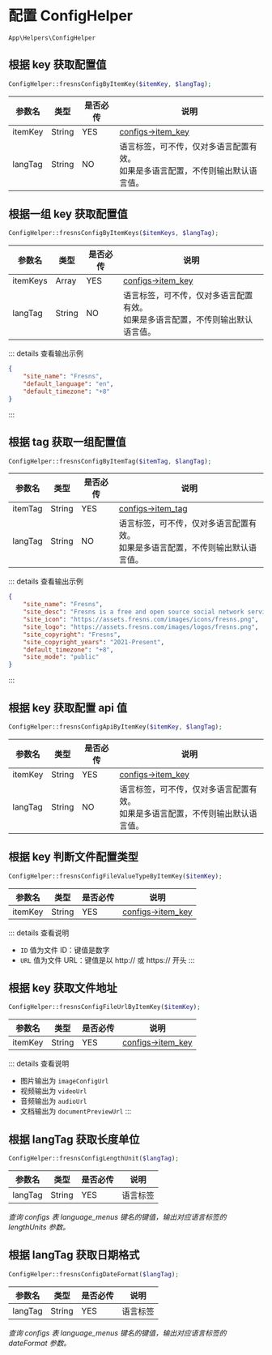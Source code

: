 # 配置 ConfigHelper

`App\Helpers\ConfigHelper`

## 根据 key 获取配置值

```php
ConfigHelper::fresnsConfigByItemKey($itemKey, $langTag);
```
| 参数名 | 类型 | 是否必传 | 说明 |
| --- | --- | --- | --- |
| itemKey | String | YES | [configs->item_key](../../database/systems/configs.md) |
| langTag | String | NO | 语言标签，可不传，仅对多语言配置有效。<br>如果是多语言配置，不传则输出默认语言值。 |

## 根据一组 key 获取配置值

```php
ConfigHelper::fresnsConfigByItemKeys($itemKeys, $langTag);
```
| 参数名 | 类型 | 是否必传 | 说明 |
| --- | --- | --- | --- |
| itemKeys | Array | YES | [configs->item_key](../../database/systems/configs.md) |
| langTag | String | NO | 语言标签，可不传，仅对多语言配置有效。<br>如果是多语言配置，不传则输出默认语言值。 |

::: details 查看输出示例
```json
{
    "site_name": "Fresns",
    "default_language": "en",
    "default_timezone": "+8"
}
```
:::

## 根据 tag 获取一组配置值

```php
ConfigHelper::fresnsConfigByItemTag($itemTag, $langTag);
```
| 参数名 | 类型 | 是否必传 | 说明 |
| --- | --- | --- | --- |
| itemTag | String | YES | [configs->item_tag](../../database/systems/configs.md) |
| langTag | String | NO | 语言标签，可不传，仅对多语言配置有效。<br>如果是多语言配置，不传则输出默认语言值。 |

::: details 查看输出示例
```json
{
    "site_name": "Fresns",
    "site_desc": "Fresns is a free and open source social network service software, a general-purpose community product designed for cross-platform, and supports flexible and diverse content forms. It conforms to the trend of the times, satisfies a variety of operating scenarios, is more open and easier to re-development.",
    "site_icon": "https://assets.fresns.com/images/icons/fresns.png",
    "site_logo": "https://assets.fresns.com/images/logos/fresns.png",
    "site_copyright": "Fresns",
    "site_copyright_years": "2021-Present",
    "default_timezone": "+8",
    "site_mode": "public"
}
```
:::

## 根据 key 获取配置 api 值

```php
ConfigHelper::fresnsConfigApiByItemKey($itemKey, $langTag);
```
| 参数名 | 类型 | 是否必传 | 说明 |
| --- | --- | --- | --- |
| itemKey | String | YES | [configs->item_key](../../database/systems/configs.md) |
| langTag | String | NO | 语言标签，可不传，仅对多语言配置有效。<br>如果是多语言配置，不传则输出默认语言值。 |

## 根据 key 判断文件配置类型

```php
ConfigHelper::fresnsConfigFileValueTypeByItemKey($itemKey);
```
| 参数名 | 类型 | 是否必传 | 说明 |
| --- | --- | --- | --- |
| itemKey | String | YES | [configs->item_key](../../database/systems/configs.md) |

::: details 查看说明
- `ID` 值为文件 ID：键值是数字
- `URL` 值为文件 URL：键值是以 http:// 或 https:// 开头
:::

## 根据 key 获取文件地址

```php
ConfigHelper::fresnsConfigFileUrlByItemKey($itemKey);
```
| 参数名 | 类型 | 是否必传 | 说明 |
| --- | --- | --- | --- |
| itemKey | String | YES | [configs->item_key](../../database/systems/configs.md) |

::: details 查看说明
- 图片输出为 `imageConfigUrl`
- 视频输出为 `videoUrl`
- 音频输出为 `audioUrl`
- 文档输出为 `documentPreviewUrl`
:::

## 根据 langTag 获取长度单位

```php
ConfigHelper::fresnsConfigLengthUnit($langTag);
```
| 参数名 | 类型 | 是否必传 | 说明 |
| --- | --- | --- | --- |
| langTag | String | YES | 语言标签 |

*查询 configs 表 language_menus 键名的键值，输出对应语言标签的 lengthUnits 参数。*

## 根据 langTag 获取日期格式

```php
ConfigHelper::fresnsConfigDateFormat($langTag);
```
| 参数名 | 类型 | 是否必传 | 说明 |
| --- | --- | --- | --- |
| langTag | String | YES | 语言标签 |

*查询 configs 表 language_menus 键名的键值，输出对应语言标签的 dateFormat 参数。*
